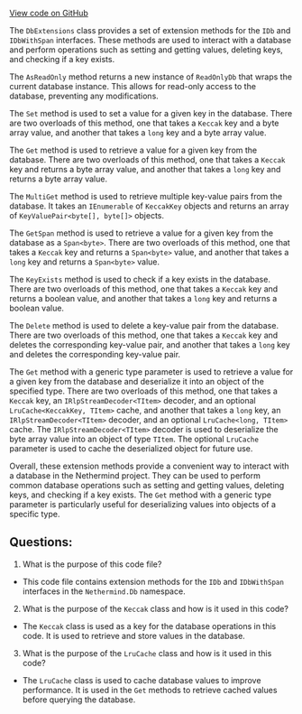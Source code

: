 [View code on GitHub](https://github.com/NethermindEth/nethermind/src/Nethermind/Nethermind.Db/DbExtensions.cs)

The `DbExtensions` class provides a set of extension methods for the `IDb` and `IDbWithSpan` interfaces. These methods are used to interact with a database and perform operations such as setting and getting values, deleting keys, and checking if a key exists. 

The `AsReadOnly` method returns a new instance of `ReadOnlyDb` that wraps the current database instance. This allows for read-only access to the database, preventing any modifications. 

The `Set` method is used to set a value for a given key in the database. There are two overloads of this method, one that takes a `Keccak` key and a byte array value, and another that takes a `long` key and a byte array value. 

The `Get` method is used to retrieve a value for a given key from the database. There are two overloads of this method, one that takes a `Keccak` key and returns a byte array value, and another that takes a `long` key and returns a byte array value. 

The `MultiGet` method is used to retrieve multiple key-value pairs from the database. It takes an `IEnumerable` of `KeccakKey` objects and returns an array of `KeyValuePair<byte[], byte[]>` objects. 

The `GetSpan` method is used to retrieve a value for a given key from the database as a `Span<byte>`. There are two overloads of this method, one that takes a `Keccak` key and returns a `Span<byte>` value, and another that takes a `long` key and returns a `Span<byte>` value. 

The `KeyExists` method is used to check if a key exists in the database. There are two overloads of this method, one that takes a `Keccak` key and returns a boolean value, and another that takes a `long` key and returns a boolean value. 

The `Delete` method is used to delete a key-value pair from the database. There are two overloads of this method, one that takes a `Keccak` key and deletes the corresponding key-value pair, and another that takes a `long` key and deletes the corresponding key-value pair. 

The `Get` method with a generic type parameter is used to retrieve a value for a given key from the database and deserialize it into an object of the specified type. There are two overloads of this method, one that takes a `Keccak` key, an `IRlpStreamDecoder<TItem>` decoder, and an optional `LruCache<KeccakKey, TItem>` cache, and another that takes a `long` key, an `IRlpStreamDecoder<TItem>` decoder, and an optional `LruCache<long, TItem>` cache. The `IRlpStreamDecoder<TItem>` decoder is used to deserialize the byte array value into an object of type `TItem`. The optional `LruCache` parameter is used to cache the deserialized object for future use. 

Overall, these extension methods provide a convenient way to interact with a database in the Nethermind project. They can be used to perform common database operations such as setting and getting values, deleting keys, and checking if a key exists. The `Get` method with a generic type parameter is particularly useful for deserializing values into objects of a specific type.
## Questions: 
 1. What is the purpose of this code file?
- This code file contains extension methods for the `IDb` and `IDbWithSpan` interfaces in the `Nethermind.Db` namespace.

2. What is the purpose of the `Keccak` class and how is it used in this code?
- The `Keccak` class is used as a key for the database operations in this code. It is used to retrieve and store values in the database.

3. What is the purpose of the `LruCache` class and how is it used in this code?
- The `LruCache` class is used to cache database values to improve performance. It is used in the `Get` methods to retrieve cached values before querying the database.